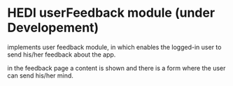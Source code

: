 # HEDI userFeedback module (under Developement)

implements user feedback module, in which enables the logged-in user to send his/her feedback about the app.

in the feedback page a content is shown and there is a form where the user can send his/her mind. 